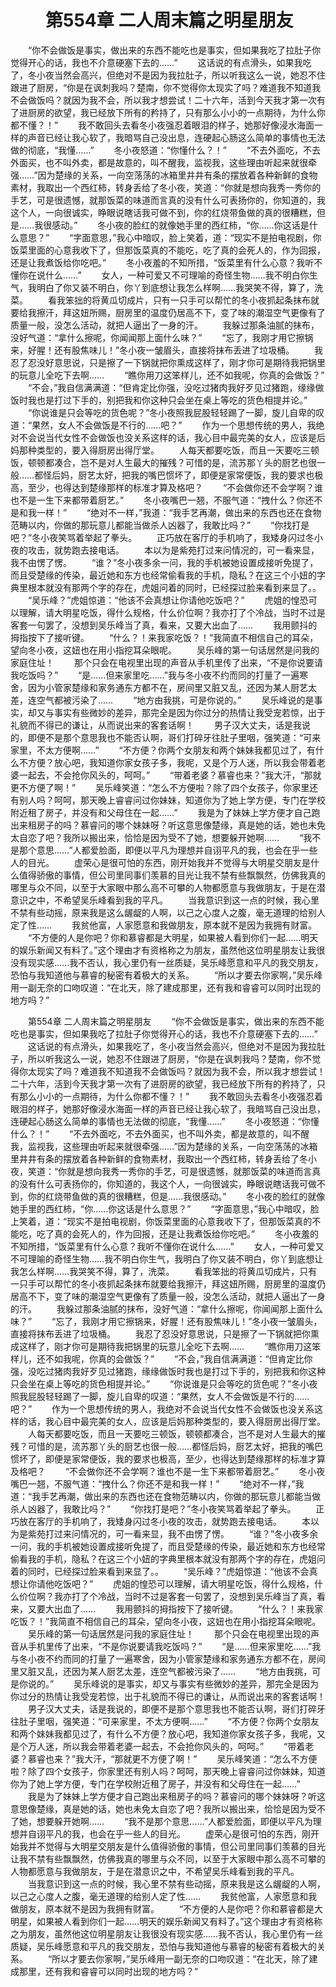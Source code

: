 # 　　第554章 二人周末篇之明星朋友
　　“你不会做饭是事实，做出来的东西不能吃也是事实，但如果我吃了拉肚子你觉得开心的话，我也不介意硬塞下去的……”
　　这话说的有点滑头，如果我吃了，冬小夜当然会高兴，但绝对不是因为我拉肚子，所以听我这么一说，她忍不住跟进了厨房，“你是在讽刺我吗？楚南，你不觉得你太现实了吗？难道我不知道我不会做饭吗？就因为我不会，所以我才想尝试！二十六年，活到今天我才第一次有了进厨房的欲望，我已经放下所有的矜持了，只有那么小小的一点期待，为什么你都不懂？！”
　　我不敢回头去看冬小夜强忍着眼泪的样子，她那好像浸水海面一样的声音已经让我心软了，我暗骂自己没出息，连硬起心肠这么简单的事情也无法做的彻底，“我懂……”
　　冬小夜怒道：“你懂什么？！”
　　“不去外面吃，不去外面买，也不叫外卖，都是故意的，叫不醒我，监视我，这些理由听起来就很牵强……”因为楚缘的关系，一向空荡荡的冰箱里井井有条的摆放着各种新鲜的食物素材，我取出一个西红柿，转身丢给了冬小夜，笑道：“你就是想向我秀一秀你的手艺，可是很遗憾，就那饭菜的味道而言真的没有什么可表扬你的，你知道的，我这个人，一向很诚实，睁眼说瞎话我可做不到，你的红烧带鱼做的真的很糟糕，但是……我很感动。”
　　冬小夜的脸红的就像她手里的西红柿，“你……你这话是什么意思？”
　　“字面意思，”我心中暗叹，脸上笑着，道：“现实不是拍电视剧，你饭菜里面的心意我收下了，但那饭菜真的不能吃，吃了真的会死人的，作为回报，还是让我煮饭给你吃吧。”
　　冬小夜羞的不知所措，“饭菜里有什么心意？我听不懂你在说什么……”
　　女人，一种可爱又不可理喻的奇怪生物……我不明白你生气，我明白了你又装不明白，你丫到底想让我怎么样啊……我哭笑不得，算了，洗菜。
　　看我笨拙的将黄瓜切成片，只有一只手可以帮忙的冬小夜抓起条抹布就要给我擦汗，拜这妞所赐，厨房里的温度仍居高不下，变了味的潮湿空气更像有了质量一般，没怎么活动，就把人逼出了一身的汗。
　　我躲过那条油腻的抹布，没好气道：“拿什么擦呢，你闻闻那上面什么味？”
　　“忘了，我刚才用它擦锅来，好腥！还有股焦味儿！”冬小夜一皱眉头，直接将抹布丢进了垃圾桶。
　　我忍了忍没好意思说，只是擦了一下锅就把你熏成这样了，刚才你可是期待我把锅里的玩意儿全吃下去啊……
　　“瞧你用刀这笨样儿，还不如我呢，你真的会做饭？”
　　“不会，”我自信满满道：“但肯定比你强，没吃过猪肉我好歹见过猪跑，缘缘做饭时我也是打过下手的，别把我和你这种只会坐在桌上等吃的货色相提并论。”
　　“你说谁是只会等吃的货色呢？”冬小夜照我屁股轻轻踢了一脚，旋儿自卑的叹道：“果然，女人不会做饭是不行的……吧？”
　　作为一个思想传统的男人，我绝对不会说当代女性不会做饭也没关系这样的话，我心目中最完美的女人，应该是后妈那种类型的，要入得厨房出得厅堂。
　　人每天都要吃饭，而且一天要吃三顿饭，顿顿都凑合，岂不是对人生最大的摧残？可惜的是，流苏那丫头的厨艺也很一般……都怪后妈，厨艺太好，把我的嘴巴惯坏了，即便是家常便饭，我的要求也极高，至少，也得达到楚缘那样的标准才算及格吧？
　　“不会做你还不会学啊？谁也不是一生下来都带着厨艺。”
　　冬小夜嘴巴一翘，不服气道：“拽什么？你还不是和我一样！”
　　“绝对不一样，”我道：“我手艺再潮，做出来的东西也还在食物范畴以内，你做的那玩意儿都能当做杀人凶器了，我敢比吗？”
　　“你找打是吧？”冬小夜笑骂着举起了拳头。
　　正巧放在客厅的手机响了，我矮身闪过冬小夜的攻击，就势跑去接电话。
　　本以为是紫苑打过来问情况的，可一看来显，我不由愣了愣。
　　“谁？”冬小夜多余一问，我的手机被她设置成接听免提了，而且受楚缘的传染，最近她和东方也经常偷看我的手机，隐私？在这三个小妞的字典里根本就没有那两个字的存在，虎姐问着的同时，已经探过脸来看到来显了。。
　　“吴乐峰？”虎姐惊道：“他该不会真想让你请他吃饭吧？”
　　虎姐的惶恐可以理解，请大明星吃饭，得什么规格，什么价位啊？我亦打了个冷战，当时不过是客套一句罢了，没想到吴乐峰当了真，看来，又要大出血了……
　　我用颤抖的拇指按下了接听键。
　　“什么？！来我家吃饭？！”我简直不相信自己的耳朵，望向冬小夜，这妞也在用小指挖耳朵眼呢。
　　吴乐峰的第一句话居然是问我的家庭住址！
　　那个只会在电视里出现的声音从手机里传了出来，“不是你说要请我吃饭吗？”
　　“是……但来家里吃……”我与冬小夜不约而同的打量了一遍寒舍，因为小管家楚缘和家务通东方都不在，房间里又脏又乱，还因为某人厨艺太差，连空气都被污染了……
　　“地方由我挑，可是你说的。”
　　吴乐峰说的是事实，却又与事实有些微妙的差异，那完全是因为你过分的热情让我受宠若惊，出于礼貌而不得已的谦让，从而说出来的客套话啊！
　　男子汉大丈夫，话是我说的，即便不是那个意思我也不能否认啊，哥们打碎牙往肚子里咽，强笑道：“可来家里，不太方便啊……”
　　“不方便？你两个女朋友和两个妹妹我都见过了，有什么不方便？放心吧，我知道你家女孩子多，我呢，又是个万人迷，所以我会带着老婆一起去，不会抢你风头的，呵呵。”
　　“带着老婆？慕睿也来？”我大汗，“那就更不方便了啊！”
　　吴乐峰笑道：“怎么不方便啦？除了四个女孩子，你家里还有别人吗？呵呵，那天晚上睿睿问过你妹妹，知道你为了她上学方便，专门在学校附近租了房子，并没有和父母住在一起……”
　　我是为了妹妹上学方便才自己跑出来租房子的吗？慕睿问的哪个妹妹呀？听这意思像楚缘，真是她的话，她也未免太自恋了吧？我所以搬出来，恰恰是因为受不了她，想要躲开她啊……
　　“我不是那个意思……”人都爱脸面，即便以平凡为理想并自诩平凡的我，也会在乎一些人的目光。
　　虚荣心是很可怕的东西，刚开始我并不觉得与大明星交朋友是什么值得骄傲的事情，但公司里同事们羡慕的目光让我不禁有些飘飘然，仿佛我真的哪里与众不同，以至于大家眼中那么高不可攀的人物都愿意与我做朋友，于是在潜意识之中，不希望吴乐峰看到我的平凡。
　　当我意识到这一点的时候，我心里不禁有些动摇，原来我是这么龌龊的人啊，以己之心度人之腹，毫无道理的给别人定了性……
　　我贫他富，人家愿意和我做朋友，原本就不是因为我拥有财富。
　　“不方便的人是你吧？你和慕睿都是大明星，如果被人看到你们一起……明天的娱乐新闻又有料了。”这个理由才有资格称之为朋友，虽然他这位明星朋友让我很没有现实感……我不否认，我心里仍有一丝质疑，吴乐峰愿意和平凡的我交朋友，恐怕与我知道他与慕睿的秘密有着极大的关系。
　　“所以才要去你家啊，”吴乐峰用一副无奈的口吻叹道：“在北天，除了建成那里，还有我和睿睿可以同时出现的地方吗？”

　　第554章 二人周末篇之明星朋友
　　“你不会做饭是事实，做出来的东西不能吃也是事实，但如果我吃了拉肚子你觉得开心的话，我也不介意硬塞下去的……”
　　这话说的有点滑头，如果我吃了，冬小夜当然会高兴，但绝对不是因为我拉肚子，所以听我这么一说，她忍不住跟进了厨房，“你是在讽刺我吗？楚南，你不觉得你太现实了吗？难道我不知道我不会做饭吗？就因为我不会，所以我才想尝试！二十六年，活到今天我才第一次有了进厨房的欲望，我已经放下所有的矜持了，只有那么小小的一点期待，为什么你都不懂？！”
　　我不敢回头去看冬小夜强忍着眼泪的样子，她那好像浸水海面一样的声音已经让我心软了，我暗骂自己没出息，连硬起心肠这么简单的事情也无法做的彻底，“我懂……”
　　冬小夜怒道：“你懂什么？！”
　　“不去外面吃，不去外面买，也不叫外卖，都是故意的，叫不醒我，监视我，这些理由听起来就很牵强……”因为楚缘的关系，一向空荡荡的冰箱里井井有条的摆放着各种新鲜的食物素材，我取出一个西红柿，转身丢给了冬小夜，笑道：“你就是想向我秀一秀你的手艺，可是很遗憾，就那饭菜的味道而言真的没有什么可表扬你的，你知道的，我这个人，一向很诚实，睁眼说瞎话我可做不到，你的红烧带鱼做的真的很糟糕，但是……我很感动。”
　　冬小夜的脸红的就像她手里的西红柿，“你……你这话是什么意思？”
　　“字面意思，”我心中暗叹，脸上笑着，道：“现实不是拍电视剧，你饭菜里面的心意我收下了，但那饭菜真的不能吃，吃了真的会死人的，作为回报，还是让我煮饭给你吃吧。”
　　冬小夜羞的不知所措，“饭菜里有什么心意？我听不懂你在说什么……”
　　女人，一种可爱又不可理喻的奇怪生物……我不明白你生气，我明白了你又装不明白，你丫到底想让我怎么样啊……我哭笑不得，算了，洗菜。
　　看我笨拙的将黄瓜切成片，只有一只手可以帮忙的冬小夜抓起条抹布就要给我擦汗，拜这妞所赐，厨房里的温度仍居高不下，变了味的潮湿空气更像有了质量一般，没怎么活动，就把人逼出了一身的汗。
　　我躲过那条油腻的抹布，没好气道：“拿什么擦呢，你闻闻那上面什么味？”
　　“忘了，我刚才用它擦锅来，好腥！还有股焦味儿！”冬小夜一皱眉头，直接将抹布丢进了垃圾桶。
　　我忍了忍没好意思说，只是擦了一下锅就把你熏成这样了，刚才你可是期待我把锅里的玩意儿全吃下去啊……
　　“瞧你用刀这笨样儿，还不如我呢，你真的会做饭？”
　　“不会，”我自信满满道：“但肯定比你强，没吃过猪肉我好歹见过猪跑，缘缘做饭时我也是打过下手的，别把我和你这种只会坐在桌上等吃的货色相提并论。”
　　“你说谁是只会等吃的货色呢？”冬小夜照我屁股轻轻踢了一脚，旋儿自卑的叹道：“果然，女人不会做饭是不行的……吧？”
　　作为一个思想传统的男人，我绝对不会说当代女性不会做饭也没关系这样的话，我心目中最完美的女人，应该是后妈那种类型的，要入得厨房出得厅堂。
　　人每天都要吃饭，而且一天要吃三顿饭，顿顿都凑合，岂不是对人生最大的摧残？可惜的是，流苏那丫头的厨艺也很一般……都怪后妈，厨艺太好，把我的嘴巴惯坏了，即便是家常便饭，我的要求也极高，至少，也得达到楚缘那样的标准才算及格吧？
　　“不会做你还不会学啊？谁也不是一生下来都带着厨艺。”
　　冬小夜嘴巴一翘，不服气道：“拽什么？你还不是和我一样！”
　　“绝对不一样，”我道：“我手艺再潮，做出来的东西也还在食物范畴以内，你做的那玩意儿都能当做杀人凶器了，我敢比吗？”
　　“你找打是吧？”冬小夜笑骂着举起了拳头。
　　正巧放在客厅的手机响了，我矮身闪过冬小夜的攻击，就势跑去接电话。
　　本以为是紫苑打过来问情况的，可一看来显，我不由愣了愣。
　　“谁？”冬小夜多余一问，我的手机被她设置成接听免提了，而且受楚缘的传染，最近她和东方也经常偷看我的手机，隐私？在这三个小妞的字典里根本就没有那两个字的存在，虎姐问着的同时，已经探过脸来看到来显了。。
　　“吴乐峰？”虎姐惊道：“他该不会真想让你请他吃饭吧？”
　　虎姐的惶恐可以理解，请大明星吃饭，得什么规格，什么价位啊？我亦打了个冷战，当时不过是客套一句罢了，没想到吴乐峰当了真，看来，又要大出血了……
　　我用颤抖的拇指按下了接听键。
　　“什么？！来我家吃饭？！”我简直不相信自己的耳朵，望向冬小夜，这妞也在用小指挖耳朵眼呢。
　　吴乐峰的第一句话居然是问我的家庭住址！
　　那个只会在电视里出现的声音从手机里传了出来，“不是你说要请我吃饭吗？”
　　“是……但来家里吃……”我与冬小夜不约而同的打量了一遍寒舍，因为小管家楚缘和家务通东方都不在，房间里又脏又乱，还因为某人厨艺太差，连空气都被污染了……
　　“地方由我挑，可是你说的。”
　　吴乐峰说的是事实，却又与事实有些微妙的差异，那完全是因为你过分的热情让我受宠若惊，出于礼貌而不得已的谦让，从而说出来的客套话啊！
　　男子汉大丈夫，话是我说的，即便不是那个意思我也不能否认啊，哥们打碎牙往肚子里咽，强笑道：“可来家里，不太方便啊……”
　　“不方便？你两个女朋友和两个妹妹我都见过了，有什么不方便？放心吧，我知道你家女孩子多，我呢，又是个万人迷，所以我会带着老婆一起去，不会抢你风头的，呵呵。”
　　“带着老婆？慕睿也来？”我大汗，“那就更不方便了啊！”
　　吴乐峰笑道：“怎么不方便啦？除了四个女孩子，你家里还有别人吗？呵呵，那天晚上睿睿问过你妹妹，知道你为了她上学方便，专门在学校附近租了房子，并没有和父母住在一起……”
　　我是为了妹妹上学方便才自己跑出来租房子的吗？慕睿问的哪个妹妹呀？听这意思像楚缘，真是她的话，她也未免太自恋了吧？我所以搬出来，恰恰是因为受不了她，想要躲开她啊……
　　“我不是那个意思……”人都爱脸面，即便以平凡为理想并自诩平凡的我，也会在乎一些人的目光。
　　虚荣心是很可怕的东西，刚开始我并不觉得与大明星交朋友是什么值得骄傲的事情，但公司里同事们羡慕的目光让我不禁有些飘飘然，仿佛我真的哪里与众不同，以至于大家眼中那么高不可攀的人物都愿意与我做朋友，于是在潜意识之中，不希望吴乐峰看到我的平凡。
　　当我意识到这一点的时候，我心里不禁有些动摇，原来我是这么龌龊的人啊，以己之心度人之腹，毫无道理的给别人定了性……
　　我贫他富，人家愿意和我做朋友，原本就不是因为我拥有财富。
　　“不方便的人是你吧？你和慕睿都是大明星，如果被人看到你们一起……明天的娱乐新闻又有料了。”这个理由才有资格称之为朋友，虽然他这位明星朋友让我很没有现实感……我不否认，我心里仍有一丝质疑，吴乐峰愿意和平凡的我交朋友，恐怕与我知道他与慕睿的秘密有着极大的关系。
　　“所以才要去你家啊，”吴乐峰用一副无奈的口吻叹道：“在北天，除了建成那里，还有我和睿睿可以同时出现的地方吗？”
